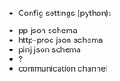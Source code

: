 * Config settings (python):
 - pp json schema
 - http-proc json schema
 - pinj json schema
 - ?
 - communication channel
